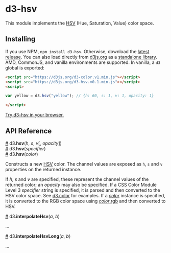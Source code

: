 # d3-hsv

This module implements the [HSV](https://en.wikipedia.org/wiki/HSL_and_HSV) (Hue, Saturation, Value) color space.

## Installing

If you use NPM, `npm install d3-hsv`. Otherwise, download the [latest release](https://github.com/d3/d3-hsv/releases/latest). You can also load directly from [d3js.org](https://d3js.org) as a [standalone library](https://d3js.org/d3-hsv.v0.1.min.js). AMD, CommonJS, and vanilla environments are supported. In vanilla, a `d3` global is exported:

```html
<script src="https://d3js.org/d3-color.v1.min.js"></script>
<script src="https://d3js.org/d3-hsv.v0.1.min.js"></script>
<script>

var yellow = d3.hsv("yellow"); // {h: 60, s: 1, v: 1, opacity: 1}

</script>
```

[Try d3-hsv in your browser.](https://tonicdev.com/npm/d3-hsv)

## API Reference

<a name="hsv" href="#hsv">#</a> d3.<b>hsv</b>(<i>h</i>, <i>s</i>, <i>v</i>[, <i>opacity</i>])<br>
<a href="#hsv">#</a> d3.<b>hsv</b>(<i>specifier</i>)<br>
<a href="#hsv">#</a> d3.<b>hsv</b>(<i>color</i>)<br>

Constructs a new [HSV](https://en.wikipedia.org/wiki/HSL_and_HSV) color. The channel values are exposed as `h`, `s` and `v` properties on the returned instance.

If *h*, *s* and *v* are specified, these represent the channel values of the returned color; an *opacity* may also be specified. If a CSS Color Module Level 3 *specifier* string is specified, it is parsed and then converted to the HSV color space. See [d3.color](https://github.com/d3/d3-color#color) for examples. If a [*color*](https://github.com/d3/d3-color#color) instance is specified, it is converted to the RGB color space using [*color*.rgb](https://github.com/d3/d3-color#color_rgb) and then converted to HSV.

<a href="#interpolateHsv">#</a> d3.<b>interpolateHsv</b>(<i>a</i>, <i>b</i>)<br>

…

<a href="#interpolateHsvLong">#</a> d3.<b>interpolateHsvLong</b>(<i>a</i>, <i>b</i>)<br>

…

